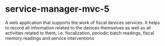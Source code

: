 # service-manager-mvc-5
A web application that supports the work of fiscal devices services. It helps to record all information related to the devices themselves as well as
all activities related to them, i.e. fiscalization, periodic batch readings, fiscal memory readings and service interventions
